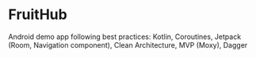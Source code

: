 # FruitHub
Android demo app following best practices: Kotlin, Coroutines, Jetpack (Room, Navigation component), Clean Architecture, MVP (Moxy), Dagger
